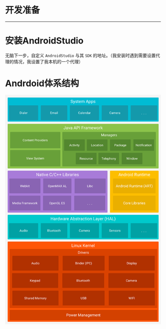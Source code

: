 # 开发准备

---

# 安装AndroidStudio

无脑下一步，自定义 `AndroidStudio` 与其 `SDK` 的地址。（我安装时遇到需要设置代理的情况，我设置了我本机的一个代理）



# Andrdoid体系结构



![Android 软件堆栈](./开发准备/android-stack_2x.png)

